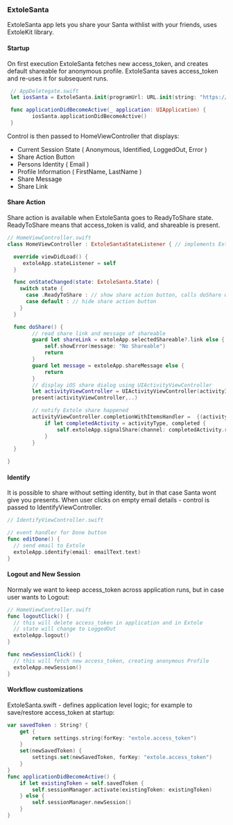 ### ExtoleSanta
ExtoleSanta app lets you share your Santa withlist with your friends, uses ExtoleKit library.

#### Startup
On first execution ExtoleSanta fetches new access_token, and creates default shareable for anonymous profile.
ExtoleSanta saves access_token and re-uses it for subsequent runs.

```swift
 // AppDeletegate.swift
 let iosSanta = ExtoleSanta.init(programUrl: URL.init(string: "https://ios-santa.extole.com")!)

 func applicationDidBecomeActive(_ application: UIApplication) {
        iosSanta.applicationDidBecomeActive()
 }
```
Control is then passed to HomeViewController that displays:
* Current Session State ( Anonymous, Identified, LoggedOut, Error )
* Share Action Button
* Persons Identity ( Email )
* Profile Information ( FirstName, LastName )
* Share Message
* Share Link

#### Share Action

Share action is available when ExtoleSanta goes to ReadyToShare state.
ReadyToShare means that access_token is valid, and shareable is present.
```swift
// HomeViewController.swift
class HomeViewController : ExtoleSantaStateListener { // implements ExtoleSantaStateListener

  override viewDidLoad() {
     extoleApp.stateListener = self 
  }

  func onStateChanged(state: ExtoleSanta.State) {
    switch state {
      case .ReadyToShare : // show share action button, calls doShare when clicked
      case default : // hide share action button
    }
  }

  func doShare() {
        // read share link and message of shareable
        guard let shareLink = extoleApp.selectedShareable?.link else {
            self.showError(message: "No Shareable")
            return
        }
        guard let message = extoleApp.shareMessage else {
            return
        }
        // display iOS share dialog using UIActivityViewController
        let activityViewController = UIActivityViewController(activityItems: textToShare, applicationActivities: nil)
        present(activityViewController,..)

        // notify Extole share happened
        activityViewController.completionWithItemsHandler =  {(activityType : UIActivity.ActivityType?, completed : Bool, returnedItems: [Any]?, activityError : Error?) in
            if let completedActivity = activityType, completed {
                self.extoleApp.signalShare(channel: completedActivity.rawValue)
            }
        }
  }

}
```

#### Identify
It is possible to share without setting identity, but in that case Santa wont give you presents.
When user clicks on empty email details - control is passed to IdentifyViewController.

```swift
// IdentifyViewController.swift

// event handler for Done button
func editDone() {
  // send email to Extole
  extoleApp.identify(email: emailText.text)
}
```

#### Logout and New Session
Normaly we want to keep access_token across application runs, but in case user wants to Logout:

```swift
// HomeViewController.swift
func logoutClick() {
  // this will delete access_token in application and in Extole
  // state will change to LoggedOut
  extoleApp.logout()
}

func newSessionClick() {
  // this will fetch new access_token, creating anonymous Profile
  extoleApp.newSession()
}
```

#### Workflow customizations

ExtoleSanta.swift - defines application level logic;
for example to save/restore access_token at startup:

```swift
var savedToken : String? {
    get {
        return settings.string(forKey: "extole.access_token")
    }
    set(newSavedToken) {
        settings.set(newSavedToken, forKey: "extole.access_token")
    }
}
func applicationDidBecomeActive() {
    if let existingToken = self.savedToken {
        self.sessionManager.activate(existingToken: existingToken)
    } else {
        self.sessionManager.newSession()
    }
}
```
